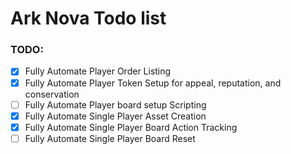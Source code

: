 # Ark Nova Todo list

### TODO: 
- [X] Fully Automate Player Order Listing
- [X] Fully Automate Player Token Setup for appeal, reputation, and conservation
- [ ] Fully Automate Player board setup Scripting
- [X] Fully Automate Single Player Asset Creation
- [X] Fully Automate Single Player Board Action Tracking
- [ ] Fully Automate Single Player Board Reset